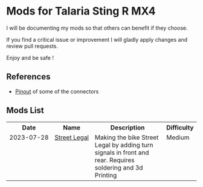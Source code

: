 # Mods for Talaria Sting R MX4 #

I will be documenting my mods so that others can benefit if they choose.

If you find a critical issue or improvement I will gladly apply changes and review pull requests.

Enjoy and be safe !
## References ##
* <a href="https://github.com/technophreak/Talaria/tree/main/Sting%20R%20MX4%20Pinout.md">Pinout</a> of some of the connectors

## Mods List ##
<table>
<tr>
  <th>Date</th>
  <th>Name</th>
  <th>Description</th>  
  <th>Difficulty</th>  
</tr>
<tr valign="top">
  <td nowrap>2023-07-28</td>
  <td nowrap><a href="https://github.com/technophreak/Talaria/tree/main/Mods/Street%20Legal">Street Legal</a></td>
  <td>Making the bike Street Legal by adding turn signals in front and rear. Requires soldering and 3d Printing</td>
  <td nowrap>Medium</td>  
</tr>

</table>
